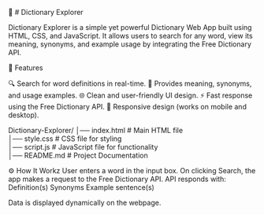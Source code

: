 
📘 # Dictionary Explorer

Dictionary Explorer is a simple yet powerful Dictionary Web App built using HTML, CSS, and JavaScript.
It allows users to search for any word, view its meaning, synonyms, and example usage by integrating the Free Dictionary API.

🚀 Features

🔍 Search for word definitions in real-time.
📖 Provides meaning, synonyms, and usage examples.
🌐 Clean and user-friendly UI design.
⚡ Fast response using the Free Dictionary API.
📱 Responsive design (works on mobile and desktop).

Dictionary-Explorer/
│── index.html        # Main HTML file  
│── style.css         # CSS file for styling  
│── script.js         # JavaScript file for functionality  
│── README.md         # Project Documentation  

⚙️ How It Workz
User enters a word in the input box.
On clicking Search, the app makes a request to the Free Dictionary API.
API responds with:
Definition(s)
Synonyms
Example sentence(s)

Data is displayed dynamically on the webpage.
